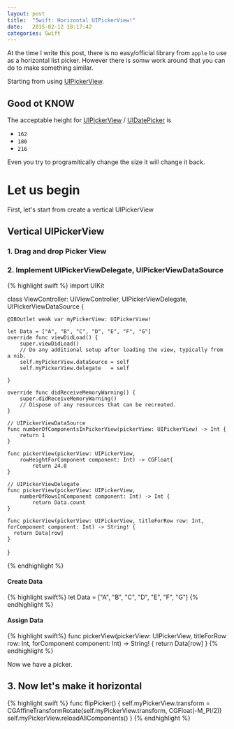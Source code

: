 ```yaml
---
layout: post
title:  "Swift: Horizontal UIPickerView!"
date:   2015-02-12 18:17:42
categories: Swift
---
```

At the time I write this post, there is no easy/official library from `apple` to use as a horizontal list picker. 
However there is somw work around that you can do to make something similar.

Starting from using [UIPickerView][UIPickerView].

## Good ot KNOW
The acceptable height for [UIPickerView][UIPickerView] / [UIDatePicker][UIDatePicker] is

* `162`
* `180`
* `216`

Even you try to programitically change the size it will change it back.

# Let us begin
First, let's start from create a vertical UIPickerView

## Vertical UIPickerView

### 1. Drag and drop Picker View


### 2. Implement UIPickerViewDelegate, UIPickerViewDataSource

{% highlight swift %}
import UIKit

class ViewController: UIViewController, UIPickerViewDelegate, UIPickerViewDataSource {

    @IBOutlet weak var myPickerView: UIPickerView!
    
    let Data = ["A", "B", "C", "D", "E", "F", "G"]
    override func viewDidLoad() {
        super.viewDidLoad()
        // Do any additional setup after loading the view, typically from a nib.
        self.myPickerView.dataSource = self
        self.myPickerView.delegate   = self
        
    }

    override func didReceiveMemoryWarning() {
        super.didReceiveMemoryWarning()
        // Dispose of any resources that can be recreated.
    }
    
    // UIPickerViewDataSource
    func numberOfComponentsInPickerView(pickerView: UIPickerView) -> Int {
        return 1
    }
    
    func pickerView(pickerView: UIPickerView,
        rowHeightForComponent component: Int) -> CGFloat{
            return 24.0
    }
    
    // UIPickerViewDelegate
    func pickerView(pickerView: UIPickerView,
        numberOfRowsInComponent component: Int) -> Int {
            return Data.count
    }
    
    func pickerView(pickerView: UIPickerView, titleForRow row: Int, forComponent component: Int) -> String! {
      return Data[row]
    }
}

{% endhighlight %}

#### Create Data
{% highlight swift%}
    let Data = ["A", "B", "C", "D", "E", "F", "G"]
{% endhighlight %}

#### Assign Data
{% highlight swift%}
    func pickerView(pickerView: UIPickerView, titleForRow row: Int, forComponent component: Int) -> String! {
      return Data[row]
    }
{% endhighlight %}


Now we have a picker.

## 3. Now let's make it horizontal

{% highlight swift %}
    func flipPicker() {
        self.myPickerView.transform = CGAffineTransformRotate(self.myPickerView.transform, CGFloat(-M_PI/2))
        self.myPickerView.reloadAllComponents()
    }
{% endhighlight %}



[UIPickerView]: https://developer.apple.com/library/ios/documentation/UIKit/Reference/UIPickerView_Class/index.html
[UIDatePicker]: https://developer.apple.com/library/ios/documentation/UIKit/Reference/UIDatePicker_Class/index.html
